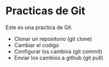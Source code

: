 # Practicas de Git

Este es una practica de Git.

- Clonar un repositorio (git clone)
- Cambiar el codigo 
- Configurar los cambios (git commit)
- Enviar los cambios a github (git pull)